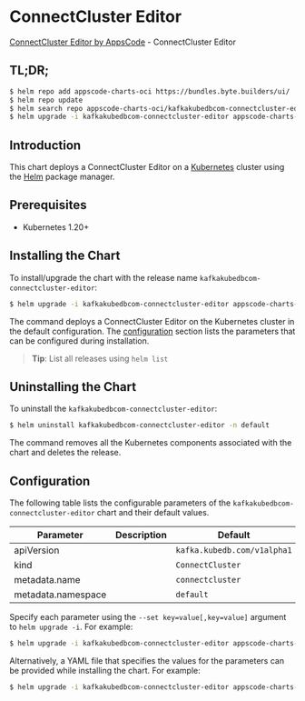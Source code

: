 # ConnectCluster Editor

[ConnectCluster Editor by AppsCode](https://appscode.com) - ConnectCluster Editor

## TL;DR;

```bash
$ helm repo add appscode-charts-oci https://bundles.byte.builders/ui/
$ helm repo update
$ helm search repo appscode-charts-oci/kafkakubedbcom-connectcluster-editor --version=v0.8.0
$ helm upgrade -i kafkakubedbcom-connectcluster-editor appscode-charts-oci/kafkakubedbcom-connectcluster-editor -n default --create-namespace --version=v0.8.0
```

## Introduction

This chart deploys a ConnectCluster Editor on a [Kubernetes](http://kubernetes.io) cluster using the [Helm](https://helm.sh) package manager.

## Prerequisites

- Kubernetes 1.20+

## Installing the Chart

To install/upgrade the chart with the release name `kafkakubedbcom-connectcluster-editor`:

```bash
$ helm upgrade -i kafkakubedbcom-connectcluster-editor appscode-charts-oci/kafkakubedbcom-connectcluster-editor -n default --create-namespace --version=v0.8.0
```

The command deploys a ConnectCluster Editor on the Kubernetes cluster in the default configuration. The [configuration](#configuration) section lists the parameters that can be configured during installation.

> **Tip**: List all releases using `helm list`

## Uninstalling the Chart

To uninstall the `kafkakubedbcom-connectcluster-editor`:

```bash
$ helm uninstall kafkakubedbcom-connectcluster-editor -n default
```

The command removes all the Kubernetes components associated with the chart and deletes the release.

## Configuration

The following table lists the configurable parameters of the `kafkakubedbcom-connectcluster-editor` chart and their default values.

|     Parameter      | Description |                Default                 |
|--------------------|-------------|----------------------------------------|
| apiVersion         |             | <code>kafka.kubedb.com/v1alpha1</code> |
| kind               |             | <code>ConnectCluster</code>            |
| metadata.name      |             | <code>connectcluster</code>            |
| metadata.namespace |             | <code>default</code>                   |


Specify each parameter using the `--set key=value[,key=value]` argument to `helm upgrade -i`. For example:

```bash
$ helm upgrade -i kafkakubedbcom-connectcluster-editor appscode-charts-oci/kafkakubedbcom-connectcluster-editor -n default --create-namespace --version=v0.8.0 --set apiVersion=kafka.kubedb.com/v1alpha1
```

Alternatively, a YAML file that specifies the values for the parameters can be provided while
installing the chart. For example:

```bash
$ helm upgrade -i kafkakubedbcom-connectcluster-editor appscode-charts-oci/kafkakubedbcom-connectcluster-editor -n default --create-namespace --version=v0.8.0 --values values.yaml
```
